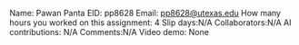 Name: Pawan Panta
EID: pp8628
Email: pp8628@utexas.edu
How many hours you worked on this assignment: 4
Slip days:N/A
Collaborators:N/A
AI contributions: N/A
Comments:N/A
Video demo: None
